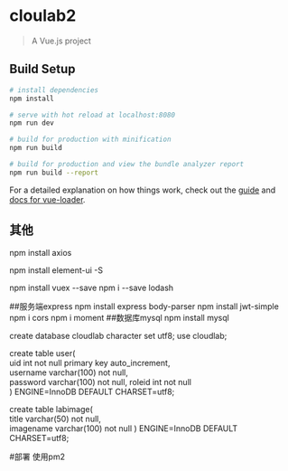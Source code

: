 # cloulab2

> A Vue.js project

## Build Setup

``` bash
# install dependencies
npm install

# serve with hot reload at localhost:8080
npm run dev

# build for production with minification
npm run build

# build for production and view the bundle analyzer report
npm run build --report
```

For a detailed explanation on how things work, check out the [guide](http://vuejs-templates.github.io/webpack/) and [docs for vue-loader](http://vuejs.github.io/vue-loader).

## 其他
npm install axios

npm install element-ui -S

npm install vuex --save
npm i --save lodash

##服务端express
npm install express body-parser
npm install jwt-simple
npm i cors
npm i moment
##数据库mysql
npm install mysql


create database cloudlab character set utf8;
use cloudlab;

create table user(  
uid int not null primary key auto_increment,  
username varchar(100) not null,  
password varchar(100) not null,
roleid int not null   
)
ENGINE=InnoDB DEFAULT CHARSET=utf8; 

create table labimage(   
title varchar(50) not null,  
imagename varchar(100) not null
)
ENGINE=InnoDB DEFAULT CHARSET=utf8;

#部署
使用pm2